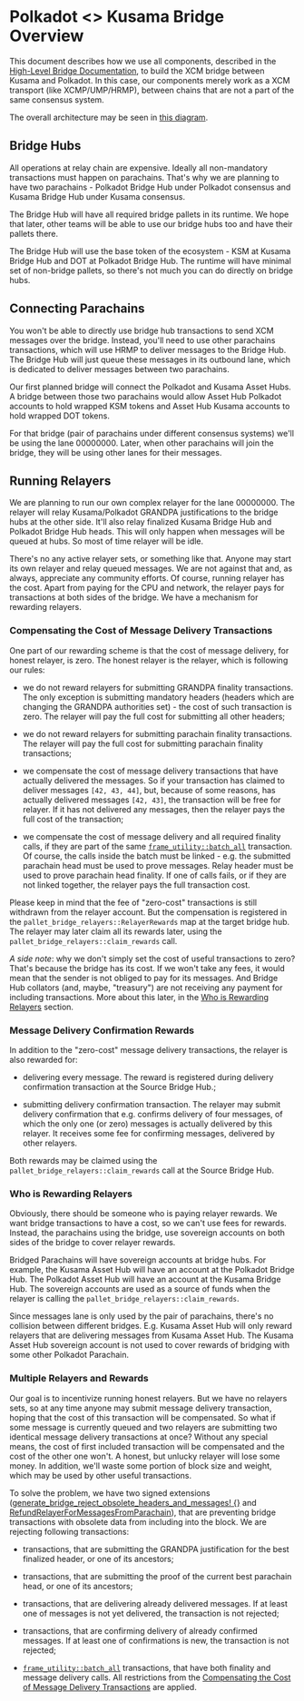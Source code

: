 # Polkadot <> Kusama Bridge Overview

This document describes how we use all components, described in the [High-Level Bridge
Documentation](./high-level-overview.md), to build the XCM bridge between Kusama and Polkadot. In this case, our
components merely work as a XCM transport (like XCMP/UMP/HRMP), between chains that are not a part of the same consensus
system.

The overall architecture may be seen in [this diagram](./polkadot-kusama-bridge.html).

## Bridge Hubs

All operations at relay chain are expensive. Ideally all non-mandatory transactions must happen on parachains. That's
why we are planning to have two parachains - Polkadot Bridge Hub under Polkadot consensus and Kusama Bridge Hub under
Kusama consensus.

The Bridge Hub will have all required bridge pallets in its runtime. We hope that later, other teams will be able to use
our bridge hubs too and have their pallets there.

The Bridge Hub will use the base token of the ecosystem - KSM at Kusama Bridge Hub and DOT at Polkadot Bridge Hub. The
runtime will have minimal set of non-bridge pallets, so there's not much you can do directly on bridge hubs.

## Connecting Parachains

You won't be able to directly use bridge hub transactions to send XCM messages over the bridge. Instead, you'll need to
use other parachains transactions, which will use HRMP to deliver messages to the Bridge Hub. The Bridge Hub will just
queue these messages in its outbound lane, which is dedicated to deliver messages between two parachains.

Our first planned bridge will connect the Polkadot and Kusama Asset Hubs. A bridge between those two
parachains would allow Asset Hub Polkadot accounts to hold wrapped KSM tokens and Asset Hub Kusama
accounts to hold wrapped DOT tokens.

For that bridge (pair of parachains under different consensus systems) we'll be using the lane 00000000. Later, when
other parachains will join the bridge, they will be using other lanes for their messages.

## Running Relayers

We are planning to run our own complex relayer for the lane 00000000. The relayer will relay Kusama/Polkadot GRANDPA
justifications to the bridge hubs at the other side. It'll also relay finalized Kusama Bridge Hub and Polkadot Bridge
Hub heads. This will only happen when messages will be queued at hubs. So most of time relayer will be idle.

There's no any active relayer sets, or something like that. Anyone may start its own relayer and relay queued messages.
We are not against that and, as always, appreciate any community efforts. Of course, running relayer has the cost. Apart
from paying for the CPU and network, the relayer pays for transactions at both sides of the bridge. We have a mechanism
for rewarding relayers.

### Compensating the Cost of Message Delivery Transactions

One part of our rewarding scheme is that the cost of message delivery, for honest relayer, is zero. The honest relayer
is the relayer, which is following our rules:

- we do not reward relayers for submitting GRANDPA finality transactions. The only exception is submitting mandatory
  headers (headers which are changing the GRANDPA authorities set) - the cost of such transaction is zero. The relayer
  will pay the full cost for submitting all other headers;

- we do not reward relayers for submitting parachain finality transactions. The relayer will pay the full cost for
  submitting parachain finality transactions;

- we compensate the cost of message delivery transactions that have actually delivered the messages. So if your
  transaction has claimed to deliver messages `[42, 43, 44]`, but, because of some reasons, has actually delivered
  messages `[42, 43]`, the transaction will be free for relayer. If it has not delivered any messages, then the relayer
  pays the full cost of the transaction;

- we compensate the cost of message delivery and all required finality calls, if they are part of the same
  [`frame_utility::batch_all`](https://github.com/paritytech/substrate/blob/891d6a5c870ab88521183facafc811a203bb6541/frame/utility/src/lib.rs#L326)
  transaction. Of course, the calls inside the batch must be linked - e.g. the submitted parachain head must be used to
  prove messages. Relay header must be used to prove parachain head finality. If one of calls fails, or if they are not
  linked together, the relayer pays the full transaction cost.

Please keep in mind that the fee of "zero-cost" transactions is still withdrawn from the relayer account. But the
compensation is registered in the `pallet_bridge_relayers::RelayerRewards` map at the target bridge hub. The relayer may
later claim all its rewards later, using the `pallet_bridge_relayers::claim_rewards` call.

*A side note*: why we don't simply set the cost of useful transactions to zero? That's because the bridge has its cost.
If we won't take any fees, it would mean that the sender is not obliged to pay for its messages. And Bridge Hub
collators (and, maybe, "treasury") are not receiving any payment for including transactions. More about this later, in
the [Who is Rewarding Relayers](#who-is-rewarding-relayers) section.

### Message Delivery Confirmation Rewards

In addition to the "zero-cost" message delivery transactions, the relayer is also rewarded for:

- delivering every message. The reward is registered during delivery confirmation transaction at the Source Bridge Hub.;

- submitting delivery confirmation transaction. The relayer may submit delivery confirmation that e.g. confirms delivery
  of four messages, of which the only one (or zero) messages is actually delivered by this relayer. It receives some fee
  for confirming messages, delivered by other relayers.

Both rewards may be claimed using the `pallet_bridge_relayers::claim_rewards` call at the Source Bridge Hub.

### Who is Rewarding Relayers

Obviously, there should be someone who is paying relayer rewards. We want bridge transactions to have a cost, so we
can't use fees for rewards. Instead, the parachains using the bridge, use sovereign accounts on both sides of the bridge
to cover relayer rewards.

Bridged Parachains will have sovereign accounts at bridge hubs. For example, the Kusama Asset Hub will
have an account at the Polkadot Bridge Hub. The Polkadot Asset Hub will have an account at the Kusama
Bridge Hub. The sovereign accounts are used as a source of funds when the relayer is calling the
`pallet_bridge_relayers::claim_rewards`.

Since messages lane is only used by the pair of parachains, there's no collision between different bridges. E.g.
Kusama Asset Hub will only reward relayers that are delivering messages from Kusama Asset Hub.
The Kusama Asset Hub sovereign account is not used to cover rewards of bridging with some other Polkadot Parachain.

### Multiple Relayers and Rewards

Our goal is to incentivize running honest relayers. But we have no relayers sets, so at any time anyone may submit
message delivery transaction, hoping that the cost of this transaction will be compensated. So what if some message is
currently queued and two relayers are submitting two identical message delivery transactions at once? Without any
special means, the cost of first included transaction will be compensated and the cost of the other one won't. A honest,
but unlucky relayer will lose some money. In addition, we'll waste some portion of block size and weight, which may be
used by other useful transactions.

To solve the problem, we have two signed extensions ([generate_bridge_reject_obsolete_headers_and_messages!
{}](../bin/runtime-common/src/lib.rs) and
[RefundRelayerForMessagesFromParachain](../bin/runtime-common/src/refund_relayer_extension.rs)), that are preventing
bridge transactions with obsolete data from including into the block. We are rejecting following transactions:

- transactions, that are submitting the GRANDPA justification for the best finalized header, or one of its ancestors;

- transactions, that are submitting the proof of the current best parachain head, or one of its ancestors;

- transactions, that are delivering already delivered messages. If at least one of messages is not yet delivered, the
  transaction is not rejected;

- transactions, that are confirming delivery of already confirmed messages. If at least one of confirmations is new, the
  transaction is not rejected;

- [`frame_utility::batch_all`](https://github.com/paritytech/substrate/blob/891d6a5c870ab88521183facafc811a203bb6541/frame/utility/src/lib.rs#L326)
  transactions, that have both finality and message delivery calls. All restrictions from the [Compensating the Cost of
  Message Delivery Transactions](#compensating-the-cost-of-message-delivery-transactions) are applied.

